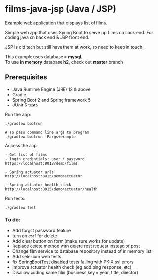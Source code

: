 # films-java-jsp (Java / JSP)

Example web application that displays list of films.

Simple web app that uses Spring Boot to serve up films on back end.  For coding java on back end & JSP front end.

JSP is old tech but still have them at work, so need to keep in touch.

This example uses database = **mysql**.  
To use **in memory** database **h2**, check out **master** branch

## Prerequisites
* Java Runtime Engine (JRE) 12 & above
* Gradle
* Spring Boot 2 and Spring framework 5
* JUnit 5 tests

Run the app:
```
./gradlew bootrun

# To pass command line args to program
./gradlew bootrun -Pargs=example
```

Access the app:
```
- Get list of films
- login credentials: user / password
https://localhost:8018/demo/films

- Spring actuator urls
http://localhost:8015/demo/actuator

- Spring actuator health check
http://localhost:8015/demo/actuator/health 
```

Run tests:
```
./gradlew test
```

### To do:
* Add forgot password feature
* turn on csrf for delete
* Add clear button on form (make sure works for update)
* Replace delete method with delete rest request instead of post
* Change film service to database repository instead of in memory list
* Add selenium web tests
* fix SpringBootTest disabled tests failing with PKIX ssl errors
* Improve actuator health check (eg add ping response, etc)
* Disallow adding same film (business key = year, title, director)